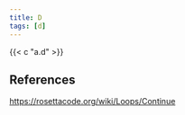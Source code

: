 ```yaml
---
title: D
tags: [d]
---
```


{{< c "a.d" >}}

## References

<https://rosettacode.org/wiki/Loops/Continue>
